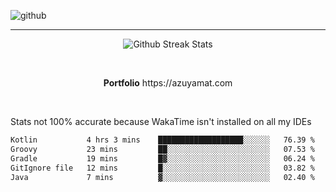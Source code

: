 ![github](https://media.discordapp.net/attachments/881363147364118528/1142610121697021952/background.png?width=1000&height=300)<br>
___
<p align="center">
  <img alt="Github Streak Stats" src="https://streak-stats.demolab.com?user=Azuyamat&theme=transparent&hide_border=true"/>
</p><br>
<p align="center">
      <strong>Portfolio</strong> https://azuyamat.com
</p><br>

Stats not 100% accurate because WakaTime isn't installed on all my IDEs
<!--START_SECTION:waka-->

```txt
Kotlin           4 hrs 3 mins    ███████████████████░░░░░░   76.39 %
Groovy           23 mins         ██░░░░░░░░░░░░░░░░░░░░░░░   07.53 %
Gradle           19 mins         █▓░░░░░░░░░░░░░░░░░░░░░░░   06.24 %
GitIgnore file   12 mins         █░░░░░░░░░░░░░░░░░░░░░░░░   03.82 %
Java             7 mins          ▓░░░░░░░░░░░░░░░░░░░░░░░░   02.40 %
```

<!--END_SECTION:waka-->
